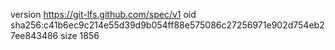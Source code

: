 version https://git-lfs.github.com/spec/v1
oid sha256:c41b6ec9c214e55d39d9b054ff88e575086c27256971e902d754eb27ee843486
size 1856
